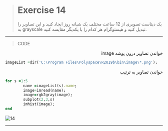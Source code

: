 
> # Exercise 14
> یک دیتاست تصویری از 12 ساعت مختلف یک شبانه روز ایجاد کنید و این تصاویر را به grayscale تبدیل کنید و هیستوگرام هر کدام را با یکدیگر مقایسه کنید.
***
>CODE

<div dir="rtl">
خواندن تصاویر درون پوشه image
</div>

```ruby
imageList =dir('C:\Program Files\Polyspace\R2019b\bin\image\*.png');
```

<div dir="rtl">
خواندن تصاویر به ترتیب
</div>

```ruby
for s =1:5
        name =imageList(s).name;
        image=imread(name);
        image=rgb2gray(image);
        subplot(2,3,s)
        imhist(image); 
end
```

![14](https://user-images.githubusercontent.com/57560004/116748555-e00dca00-aa14-11eb-92a7-a18472649ba5.jpg)

***
